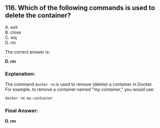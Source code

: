 ## 116. Which of the following commands is used to delete the container?
A. exit  
B. close  
C. wq  
D. rm  

The correct answer is:

**D. rm**

### **Explanation:**
The command `docker rm` is used to remove (delete) a container in Docker. For example, to remove a container named "my-container," you would use:

```bash
docker rm my-container
```

### **Final Answer:**
**D. rm**
